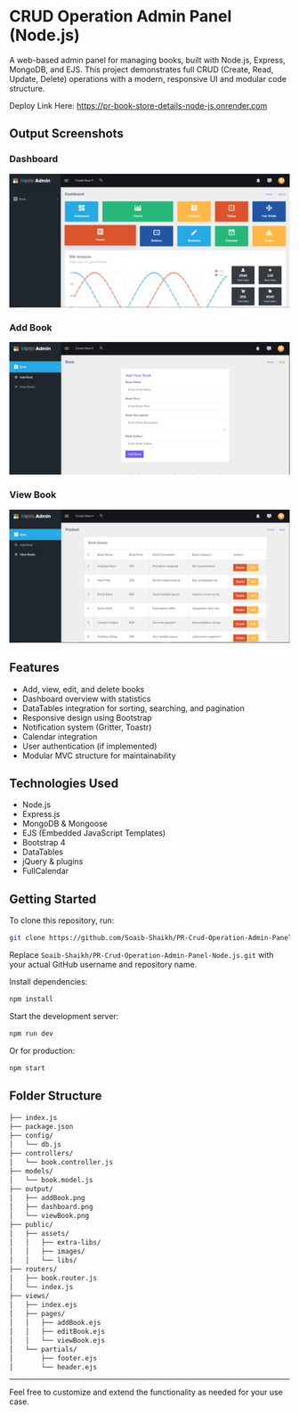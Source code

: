 # CRUD Operation Admin Panel (Node.js)

A web-based admin panel for managing books, built with Node.js, Express, MongoDB, and EJS. This project demonstrates full CRUD (Create, Read, Update, Delete) operations with a modern, responsive UI and modular code structure.

Deploy Link Here: https://pr-book-store-details-node-js.onrender.com

## Output Screenshots
### Dashboard
![Dashboard](output/dashboard.png)

### Add Book
![Add Book](output/addBook.png)

### View Book
![View Book](output/viewBook.png)

## Features
- Add, view, edit, and delete books
- Dashboard overview with statistics
- DataTables integration for sorting, searching, and pagination
- Responsive design using Bootstrap
- Notification system (Gritter, Toastr)
- Calendar integration
- User authentication (if implemented)
- Modular MVC structure for maintainability

## Technologies Used
- Node.js
- Express.js
- MongoDB & Mongoose
- EJS (Embedded JavaScript Templates)
- Bootstrap 4
- DataTables
- jQuery & plugins
- FullCalendar

## Getting Started
To clone this repository, run:
```sh
git clone https://github.com/Soaib-Shaikh/PR-Crud-Operation-Admin-Panel-Node.js.git
```
Replace `Soaib-Shaikh/PR-Crud-Operation-Admin-Panel-Node.js.git` with your actual GitHub username and repository name.

Install dependencies:
```sh
npm install
```

Start the development server:
```sh
npm run dev
```
Or for production:
```sh
npm start
```

## Folder Structure
```
├── index.js
├── package.json
├── config/
│   └── db.js
├── controllers/
│   └── book.controller.js
├── models/
│   └── book.model.js
├── output/
│   ├── addBook.png
│   ├── dashboard.png
│   └── viewBook.png
├── public/
│   ├── assets/
│   │   ├── extra-libs/
│   │   ├── images/
│   │   └── libs/
├── routers/
│   ├── book.router.js
│   └── index.js
├── views/
│   ├── index.ejs
│   ├── pages/
│   │   ├── addBook.ejs
│   │   ├── editBook.ejs
│   │   └── viewBook.ejs
│   └── partials/
│       ├── footer.ejs
│       └── header.ejs
```

---
Feel free to customize and extend the functionality as needed for your use case.
